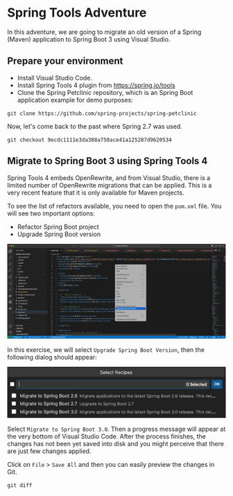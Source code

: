 # Spring Tools Adventure

In this adventure, we are going to migrate an old version
of a Spring (Maven) application to Spring Boot 3 using 
Visual Studio.

## Prepare your environment

- Install Visual Studio Code.
- Install Spring Tools 4 plugin from https://spring.io/tools
- Clone the Spring Petclinic repository, which is an Spring Boot
application example for demo purposes:

```
git clone https://github.com/spring-projects/spring-petclinic
```

Now, let's come back to the past where Spring 2.7 was used.

```
git checkout 9ecdc1111e3da388a750ace41a125287d9620534
```

## Migrate to Spring Boot 3 using Spring Tools 4 

Spring Tools 4 embeds OpenRewrite, and from Visual Studio, there is 
a limited number of OpenRewrite migrations that can be applied. This
is a very recent feature that it is only available for Maven projects.

To see the list of refactors available, you need to open the `pom.xml`
file. You will see two important options:

- Refactor Spring Boot project
- Upgrade Spring Boot version  

![Visual Studio Dialog](context-menu-options.png)

In this exercise, we will select `Upgrade Spring Boot Version`, then the
following dialog should appear:

![Migration options](migration-options.png)

Select `Migrate to Spring Boot 3.0`. Then a progress message will appear at 
the very bottom of Visual Studio Code. After the process finishes, the changes
has not been yet saved into disk and you might perceive that there are just few
changes applied.

Click on `File` > `Save All` and then you can easily preview the changes
in Git. 

```
git diff
```

